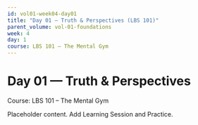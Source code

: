 ```yaml
---
id: vol01-week04-day01
title: "Day 01 — Truth & Perspectives (LBS 101)"
parent_volume: vol-01-foundations
week: 4
day: 1
course: LBS 101 – The Mental Gym
---
```


# Day 01 — Truth & Perspectives
Course: LBS 101 – The Mental Gym

Placeholder content. Add Learning Session and Practice.

